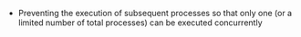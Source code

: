 - Preventing the execution of subsequent processes so that only one (or a limited number of total processes) can be executed concurrently
